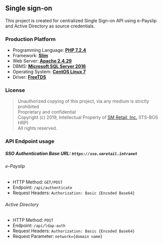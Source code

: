 ## Single sign-on

This project is created for centralized Single Sign-on API using e-Payslip and Active Directory as source credentials.

### Production Platform

- Programming Language: **[PHP 7.2.4](https://www.php.net/)**
- Framework: **[Slim](http://www.slimframework.com/)**
- Web Server: **[Apache 2.4.29](https://httpd.apache.org/)**
- DBMS:  **[Microsoft SQL Server 2016](https://www.microsoft.com/en-us/sql-server/sql-server-2016)**
- Operating System: **[CentOS Linux 7](https://centos.org/)**
- Driver: **[FreeTDS](https://www.freetds.org/)**

### License

> Unauthorized copying of this project, via any medium is strictly prohibited   
> Proprietary and confidential   
> Copyright (c) 2019, Intellectual Property of [SM Retail, Inc.](https://sminvestments.com/investments/retail) (ITS-BOS HRP)   
> All rights reserved.

### API Endpoint usage

##### SSO Authentication Base URL:  `https://sso.smretail.intranet`

###### e-Payslip

* HTTP Method: `GET/POST `
* Endpoint: `/api/authenticate`
* Request Headers: `Authorization: Basic {Encoded Base64}`

###### Active Directory

* HTTP Method: `POST `
* Endpoint: `/api/ldap-auth`
* Request Headers: `Authorization: Basic {Encoded Base64}`
* Request Parameter: `network={domain name}`